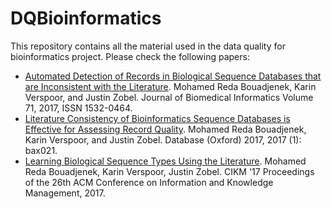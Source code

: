 # DQBioinformatics
This repository contains all the material used in the data quality for bioinformatics project. Please check the following papers:
- [Automated Detection of Records in Biological Sequence Databases that are Inconsistent with the Literature](https://people.eng.unimelb.edu.au/mbouadjenek/papers/JBI-17-134.pdf). Mohamed Reda Bouadjenek, Karin Verspoor, and Justin Zobel. Journal of Biomedical Informatics Volume 71, 2017, ISSN 1532-0464.
- [Literature Consistency of Bioinformatics Sequence Databases is Effective for Assessing Record Quality](https://people.eng.unimelb.edu.au/mbouadjenek/papers/bax021.pdf). Mohamed Reda Bouadjenek, Karin Verspoor, and Justin Zobel. Database (Oxford) 2017, 2017 (1): bax021.
- [Learning Biological Sequence Types Using the Literature](https://people.eng.unimelb.edu.au/mbouadjenek/papers/sp0228-bouadjenek.pdf). Mohamed Reda Bouadjenek, Karin Verspoor, Justin Zobel. CIKM '17 Proceedings of the 26th ACM Conference on Information and Knowledge Management, 2017.
